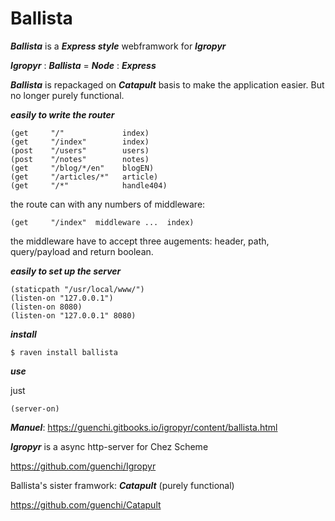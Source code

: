 # Ballista

***Ballista*** is a ***Express style*** webframwork for ***Igropyr***

***Igropyr*** : ***Ballista*** = ***Node*** : ***Express***

***Ballista*** is repackaged on ***Catapult*** basis to make the application easier. But no longer purely functional.

***easily to write the router***

```
(get     "/"             index)
(get     "/index"        index)
(post    "/users"        users)
(post    "/notes"        notes)
(get     "/blog/*/en"    blogEN)
(get     "/articles/*"   article)
(get     "/*"            handle404)
```
the route can with any numbers of middleware:
```
(get     "/index"  middleware ...  index)
```
the middleware have to accept three augements: header, path, query/payload and return boolean.


***easily to set up the server***

```
(staticpath "/usr/local/www/")
(listen-on "127.0.0.1")
(listen-on 8080)
(listen-on "127.0.0.1" 8080)
```


***install***

`$ raven install ballista`



***use***

just
```
(server-on)
```

***Manuel***: https://guenchi.gitbooks.io/igropyr/content/ballista.html

***Igropyr*** is a async http-server for Chez Scheme

https://github.com/guenchi/Igropyr

Ballista's sister framwork: ***Catapult*** (purely functional)

https://github.com/guenchi/Catapult

